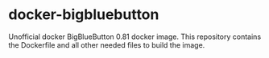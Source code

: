 docker-bigbluebutton
====================

Unofficial docker BigBlueButton 0.81 docker image. This repository contains the Dockerfile and all other needed files to build the image.

